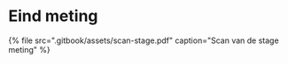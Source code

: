 # Eind meting



{% file src=".gitbook/assets/scan-stage.pdf" caption="Scan van de stage meting" %}



